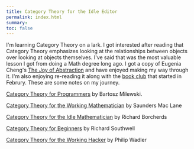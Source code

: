 ```yaml
---
title: Category Theory for the Idle Editor
permalink: index.html
summary:
toc: false
---
```


I'm learning Category Theory on a lark. I got interested after reading that Category Theory emphasizes looking at the relationships between objects over looking at objects themselves. I've said that was the most valuable lesson I got from doing a Math degree long ago. I got a copy of Eugenia Cheng's [The Joy of Abstraction](https://www.cambridge.org/core/books/the-joy-of-abstraction/00D9AFD3046A406CB85D1AFF5450E657) and have enjoyed making my way through it. I'm also enjoying re-reading it along with the [book club](https://topos.site/joa-bookclub/) that started in Februry. These are some notes on my journey.

[Category Theory for Programmers](https://www.youtube.com/watch?v=I8LbkfSSR58&list=PLbgaMIhjbmEnaH_LTkxLI7FMa2HsnawM_) by Bartosz Milewski.

[Category Theory for the Working Mathematician](https://www.amazon.com/Categories-Working-Mathematician-Graduate-Mathematics/dp/0387984038) by Saunders Mac Lane

[Category Theory for the Idle Mathematician](https://www.youtube.com/playlist?list=PL8yHsr3EFj51F9XZ_Ka4bLnQoxTdMx0AL) by Richard Borcherds

[Category Theory for Beginners](https://www.youtube.com/watch?v=US4Zr1WKD-8&list=PLCTMeyjMKRkoS699U0OJ3ymr3r01sI08l) by Richard Southwell

[Category Theory for the Working Hacker](https://www.youtube.com/watch?v=V10hzjgoklA) by Philip Wadler
